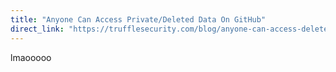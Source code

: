 ```yaml
---
title: "Anyone Can Access Private/Deleted Data On GitHub"
direct_link: "https://trufflesecurity.com/blog/anyone-can-access-deleted-and-private-repo-data-github"
---
```


lmaooooo
